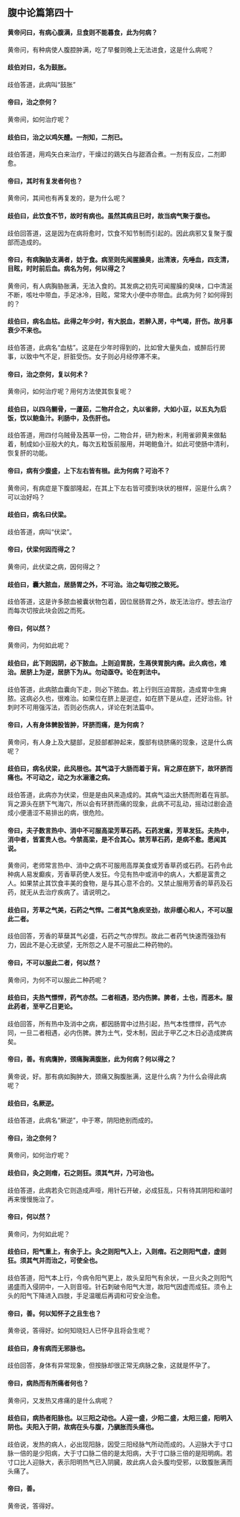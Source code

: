 ## 腹中论篇第四十

#### 黄帝问曰，有病心腹满，旦食则不能暮食，此为何病？

黄帝问，有种病使人腹腔肿满，吃了早餐则晚上无法进食，这是什么病呢？

#### 歧伯对曰，名为鼓胀。

歧伯答道，此病叫“鼓胀”

#### 帝曰，治之奈何？

黄帝间，如何治疗呢？

#### 歧伯曰，治之以鸡矢醴。一剂知，二剂已。

歧伯答道，用鸡矢白来治疗，干燥过的鶏矢白与甜酒合煮。一剂有反应，二剂即愈。

#### 帝曰，其时有复发者何也？

黄帝问，其间也有再复发的，是为什么呢？

#### 歧伯曰，此饮食不节，故时有病也。虽然其病且已时，故当病气聚于腹也。

歧伯回答道，这是因为在病将愈时，饮食不知节制而引起的。因此病邪又复聚于腹部而造成的。

#### 帝曰，有病胸胁支满者，妨于食。病至则先闻腥臊臭，出清液，先唾血，四支清，目眩，时时前后血。病名为何，何以得之？

黄帝问，有人病胸胁胀满，无法入食的。其发病之初先可闻腥臊的臭味，口中清涎不断，咳吐中带血，手足冰冷，目眩，常常大小便中亦带血。此病为何？如何得到的？

#### 歧伯曰，病名血枯。此得之年少时，有大脱血，若醉入房，中气竭，肝伤。故月事衰少不来也。

歧伯答道，此病名“血枯”。这是在少年时得到的，比如曾大量失血，或醉后行房事，以致中气不足，肝脏受伤。女子则必月经停滞不来。

#### 帝曰，治之奈何，复以何术？

黄帝问，如何治疗呢？用何方法使其恢复呢？

#### 歧伯曰，以四乌鲗骨，一藘茹，二物幷合之，丸以雀卵，大如小豆，以五丸为后饭，饮以鲍鱼汁。利肠中，及伤肝也。

歧伯答道，用四付乌贼骨及茜草一份，二物合幷，研为粉末，利用雀卵黄来做黏着，制成如小豆般大的丸，每次五粒饭前服用，并喝鲍鱼汁。如此可使肠中清利，恢复肝的功能。

#### 帝曰，病有少腹盛，上下左右皆有根。此为何病？可治不？

黄帝问，有病症是下腹部隆起，在其上下左右皆可摸到块状的根样，逭是什么病？可以治好吗？

#### 歧伯曰，病名曰伏梁。

歧伯答道，病叫“伏梁”。

#### 帝曰，伏梁何因而得之？

黄帝问，此伏梁之病，因何得之？

#### 歧伯曰，囊大脓血，居肠胃之外，不可治。治之每切按之致死。

歧伯答道，这是许多脓血被囊状物包着，因位居肠胃之外，故无法治疗。想去治疗而每次切按此块会因之而死。

#### 帝曰，何以然？

黄帝问，为何如此呢？

#### 歧伯曰，此下则因阴，必下脓血。上则迫胃脘，生鬲侠胃脘内痈。此久病也，难治。居脐上为逆，居脐下为从。勿动亟夺。论在刺法中。

歧伯答道，此病脓血囊向下走，则必下脓血。若上行则压迫胃脘，造成胃中生痈脓。这病必久也，很难治。如果位在脐上是逆症，如在脐下是从症，还好治些。针刺时不可用强泻法，否则必伤病人，详论在刺法篇中。

#### 帝曰，人有身体髀股皆肿，环脐而痛，是为何病？

黄帝问，有人身上及大腿部，足胫部都肿起来，腹部有绕脐痛的现象，这是什么病呢？

#### 歧伯曰，病名伏梁，此风根也。其气溢于大肠而着于肓。肓之原在脐下，故环脐而痛也。不可动之，动之为水溺濇之病。

歧伯答道，此病亦为伏梁，但是是由风来造成的。其病气溢出大肠而附着在肓部。肓之源头在脐下气海穴，所以会有环脐而痛的现象，此病不可乱动，摇动过剧会造成小便濇涩不易排出的病，很危险。

#### 帝曰，夫子数言热中、消中不可服高梁芳草石药。石药发瘨，芳草发狂。夫热中，消中者，皆富贵人也。今禁高梁，是不合其心。禁芳草石药，是病不愈。愿闻其说。

黄帝问，老师常言热中、消中之病不可服用高厚美食或芳香草药或石药。石药令此种病人易发癫疾，芳香草药使人发狂。今见有热中或消中的病人，大都是富贵之人。如果禁止其饮食丰美的食物，是与其心意不合的。又禁止服用芳香的草药及石药，就无从去治疗疾病了。请说明之。

#### 歧伯曰，芳草之气美，石药之气悍。二者其气急疾坚劲，故非缓心和人，不可以服此二者。

歧伯回答，芳香的草蘖其气必盛，石药之气亦悍烈。故此二者药气快速而强劲有力，因此不是心无欲望，无所怨之人是不可服此二种药物的。

#### 帝曰，不可以服此二者，何以然？

黄帝问，为何不可以服此二种药呢？

#### 歧伯曰，夫热气慓悍，药气亦然。二者相遇，恐内伤脾。脾者，土也，而恶木。服此药者，至甲乙日更论。

歧伯回答，所有热中及消中之病，都因肠胃中过热引起，热气本性慓悍，药气亦同，一旦二者相遇，必内伤脾。脾为土气，受木制，因此于甲乙之木日必造成脾病矣。

#### 帝曰，善。有病膺肿，颈痛胸满腹胀，此为何病？何以得之？

黄帝说，好。那有病如胸肿大，颈痛又胸腹胀满，这是什么病？为什么会得此病呢？

#### 歧伯曰，名厥逆。

歧伯答道，此病名“厥逆”，中于寒，阴阳绝别而成的。

#### 帝曰，治之奈何？

黄帝问，如何治疗呢？

#### 歧伯曰，灸之则瘖，石之则狂。须其气幷，乃可治也。

歧伯答道，此病若灸它则造成声哑，用针石开破，必成狂乱，只有待其阴阳和谐时再来慢慢施治了。

#### 帝曰，何以然？

黄帝问，为何如此呢？

#### 歧伯曰，阳气重上，有余于上。灸之则阳气入上，入则瘖。石之则阳气虚，虚则狂。须其气并而治之，可使全也。

歧伯答道，阳气本上行，今病令阳气更上，故头呈阳气有余状，一旦火灸之则阳气遏盛而入侵阴中，一入则音哑。针石刺破令阳气大泄，故阳气因虚而成狂。须令上头的阳气下降进入四肢，手足温暖后再调和可安全治愈。

#### 帝曰，善。何以知怀子之且生也？

黄帝说，答得好。如何知晓妇人已怀孕且将会生呢？

#### 歧伯曰，身有病而无邪脉也。

歧伯回答，身体有异常现象，但按脉却很正常无病脉之象，这就是怀孕了。

#### 帝曰，病热而有所痛者何也？

黄帝问，又发热又疼痛的是什么病呢？

#### 歧伯曰，病热者阳脉也。以三阳之动也。人迎一盛，少阳二盛，太阳三盛，阳明入阴也。夫阳入于阴，故病在头与腹，乃䐜胀而头痛也。

歧伯说，发热的病人，必出现阳脉，因受三阳经脉气所动而成的。人迎脉大于寸口脉一倍的是少阳病，大于寸口脉二倍的是太阳病，大于寸口脉三倍的是阳明病。若寸口比人迎脉大，表示阳明热气已入阴臓，故此病人会头腹均受邪，以致腹胀满而头痛了。

#### 帝曰，善。

黄帝说，答得好。
